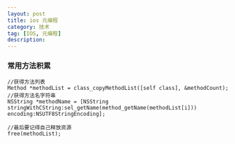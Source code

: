 ```yaml
---
layout: post
title: ios 元编程
category: 技术
tag: [IOS, 元编程]
description:  
---
```


### 常用方法积累

	//获得方法列表
	Method *methodList = class_copyMethodList([self class], &methodCount);
	//获得方法名字符串
	NSString *methodName = [NSString stringWithCString:sel_getName(method_getName(methodList[i])) encoding:NSUTF8StringEncoding];
	
	//最后要记得自己释放资源
	free(methodList);